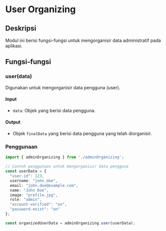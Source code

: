 # User Organizing

## Deskripsi
Modul ini berisi fungsi-fungsi untuk mengorganisir data administratif pada aplikasi.

## Fungsi-fungsi

### user(data)
Digunakan untuk mengorganisir data pengguna (user).

#### Input
- `data`: Objek yang berisi data pengguna.

#### Output
- Objek `finalData` yang berisi data pengguna yang telah diorganisir.

### Penggunaan
```typescript
import { adminOrganizing } from './adminOrganizing';

// Contoh penggunaan untuk mengorganisir data pengguna
const userData = {
  "user-id": 123,
  username: "john_doe",
  email: "john.doe@example.com",
  name: "John Doe",
  image: "profile.jpg",
  role: "admin",
  "account-verified": "on",
  "password-exist": "on"
};

const organizedUserData = adminOrganizing.user(userData);
